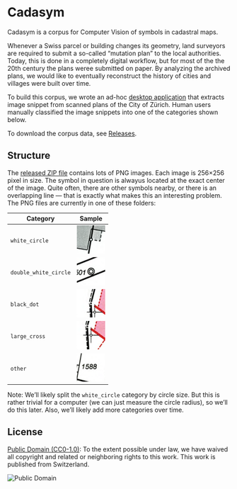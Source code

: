 # Cadasym

Cadasym is a corpus for Computer Vision of symbols in cadastral maps.

Whenever a Swiss parcel or building changes its geometry, land surveyors
are required to submit a so-called “mutation plan” to the local authorities.
Today, this is done in a completely digital workflow, but for most of the
the 20th century the plans weree submitted on paper. By analyzing the
archived plans, we would like to eventually reconstruct the history
of cities and villages were built over time.

To build this corpus, we wrote an ad-hoc [desktop application](./corpus_builder)
that extracts image snippet from scanned plans of the City of Zürich. Human users
manually classified the image snippets into one of the categories shown below.

To download the corpus data, see [Releases](https://github.com/brawer/cadasym/releases/).


## Structure

The [released ZIP file](https://github.com/brawer/cadasym/releases/) contains
lots of PNG images. Each image is 256×256 pixel in size. The symbol in question
is alwayus located at the exact center of the image. Quite often, there are
other symbols nearby, or there is an overlapping line — that is exactly what
makes this an interesting problem. The PNG files are currently in one of these
folders:

| Category              | Sample                                                                                                              |
| --------------------- | ------------------------------------------------------------------------------------------------------------------- |
| `white_circle`        | [<img src="./doc/samples/white_circle.png" width="64" height="64" />](./doc/samples/white_circle.png)               |
| `double_white_circle` | [<img src="./doc/samples/double_white_circle.png" width="64" height="64" />](./doc/samples/double_white_circle.png) |
| `black_dot`           | [<img src="./doc/samples/black_dot.png" width="64" height="64" />](./doc/samples/black_dot.png)                     |
| `large_cross`         | [<img src="./doc/samples/large_cross.png" width="64" height="64" />](./doc/samples/large_cross.png)                 |
| `other`               | [<img src="./doc/samples/other.png" width="64" height="64" />](./doc/samples/other.png)                             |

Note: We’ll likely split the `white_circle` category by circle size. But this is rather trivial for a computer (we can just measure
the circle radius), so we’ll do this later. Also, we’ll likely add more categories over time.


## License

[Public Domain (CC0-1.0)](https://creativecommons.org/publicdomain/zero/1.0/): To the
extent possible under law, we have waived all copyright and related or
neighboring rights to this work. This work is published from Switzerland.

![Public Domain](https://mirrors.creativecommons.org/presskit/buttons/88x31/svg/cc-zero.svg)
